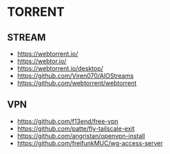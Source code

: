 <h1>TORRENT</h1>
<h2>STREAM</h2>
<ul>
<li><a href="https://webtorrent.io/">https://webtorrent.io/</a></li>
<li><a href="https://webtor.io/">https://webtor.io/</a></li>
<li><a href="https://webtorrent.io/desktop/">https://webtorrent.io/desktop/</a></li>
<li><a href="https://github.com/Viren070/AIOStreams">https://github.com/Viren070/AIOStreams</a></li>
<li><a href="https://github.com/webtorrent/webtorrent">https://github.com/webtorrent/webtorrent</a></li>
</ul>
<h2>VPN</h2>
<ul>
<li><a href="https://github.com/f13end/free-vpn">https://github.com/f13end/free-vpn</a></li>
<li><a href="https://github.com/patte/fly-tailscale-exit">https://github.com/patte/fly-tailscale-exit</a></li>
<li><a href="https://github.com/angristan/openvpn-install">https://github.com/angristan/openvpn-install</a></li>
<li><a href="https://github.com/freifunkMUC/wg-access-server">https://github.com/freifunkMUC/wg-access-server</a></li>
</ul>